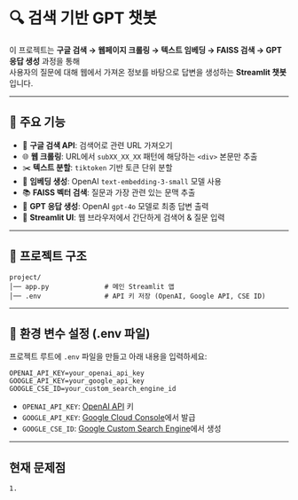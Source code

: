 # 🔍 검색 기반 GPT 챗봇

이 프로젝트는 **구글 검색 → 웹페이지 크롤링 → 텍스트 임베딩 → FAISS 검색 → GPT 응답 생성** 과정을 통해  
사용자의 질문에 대해 웹에서 가져온 정보를 바탕으로 답변을 생성하는 **Streamlit 챗봇**입니다.  

---

## 🚀 주요 기능
- 🔎 **구글 검색 API**: 검색어로 관련 URL 가져오기  
- 🌐 **웹 크롤링**: URL에서 `subXX_XX_XX` 패턴에 해당하는 `<div>` 본문만 추출  
- ✂️ **텍스트 분할**: `tiktoken` 기반 토큰 단위 분할  
- 🧩 **임베딩 생성**: OpenAI `text-embedding-3-small` 모델 사용  
- 📚 **FAISS 벡터 검색**: 질문과 가장 관련 있는 문맥 추출  
- 🤖 **GPT 응답 생성**: OpenAI `gpt-4o` 모델로 최종 답변 출력  
- 🎨 **Streamlit UI**: 웹 브라우저에서 간단하게 검색어 & 질문 입력  

---

## 📂 프로젝트 구조
```
project/
│── app.py              # 메인 Streamlit 앱
│── .env                # API 키 저장 (OpenAI, Google API, CSE ID)
```

---

## 🔑 환경 변수 설정 (.env 파일)
프로젝트 루트에 `.env` 파일을 만들고 아래 내용을 입력하세요:

```env
OPENAI_API_KEY=your_openai_api_key
GOOGLE_API_KEY=your_google_api_key
GOOGLE_CSE_ID=your_custom_search_engine_id
```

- `OPENAI_API_KEY`: [OpenAI API](https://platform.openai.com/) 키  
- `GOOGLE_API_KEY`: [Google Cloud Console](https://console.cloud.google.com/)에서 발급  
- `GOOGLE_CSE_ID`: [Google Custom Search Engine](https://programmablesearchengine.google.com/)에서 생성  

---

## 현재 문제점
```
1. 
```
